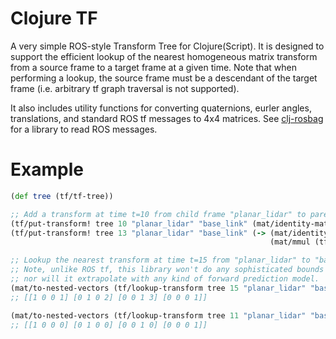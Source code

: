 # Clojure TF

A very simple ROS-style Transform Tree for Clojure(Script). It is designed to support the efficient lookup of the 
nearest homogeneous matrix transform from a source frame to a target frame at a given time. Note that when performing
a lookup, the source frame must be a descendant of the target frame (i.e. arbitrary tf graph traversal is 
not supported).

It also includes utility functions for converting quaternions, eurler angles, translations, and standard ROS tf
messages to 4x4 matrices. See [clj-rosbag](https://github.com/cartesian-theatrics/clj-rosbag) for a library to
read ROS messages.

# Example

```clojure
(def tree (tf/tf-tree))

;; Add a transform at time t=10 from child frame "planar_lidar" to parent frame "base_link".
(tf/put-transform! tree 10 "planar_lidar" "base_link" (mat/identity-matrix 4))
(tf/put-transform! tree 13 "planar_lidar" "base_link" (-> (mat/identity-matrix 4)
                                                          (mat/mmul (tf-utils/translation->matrix [1 2 3]))))

;; Lookup the nearest transform at time t=15 from "planar_lidar" to "base_link".
;; Note, unlike ROS tf, this library won't do any sophisticated bounds checking,
;; nor will it extrapolate with any kind of forward prediction model.
(mat/to-nested-vectors (tf/lookup-transform tree 15 "planar_lidar" "base_link"))
;; [[1 0 0 1] [0 1 0 2] [0 0 1 3] [0 0 0 1]]

(mat/to-nested-vectors (tf/lookup-transform tree 11 "planar_lidar" "base_link"))
;; [[1 0 0 0] [0 1 0 0] [0 0 1 0] [0 0 0 1]]
```
